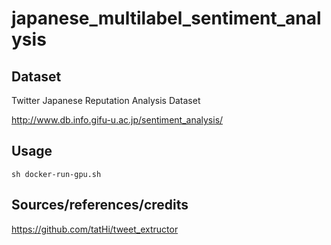 # japanese_multilabel_sentiment_analysis

## Dataset

Twitter Japanese Reputation Analysis Dataset

http://www.db.info.gifu-u.ac.jp/sentiment_analysis/

## Usage 

```
sh docker-run-gpu.sh
```

## Sources/references/credits

https://github.com/tatHi/tweet_extructor